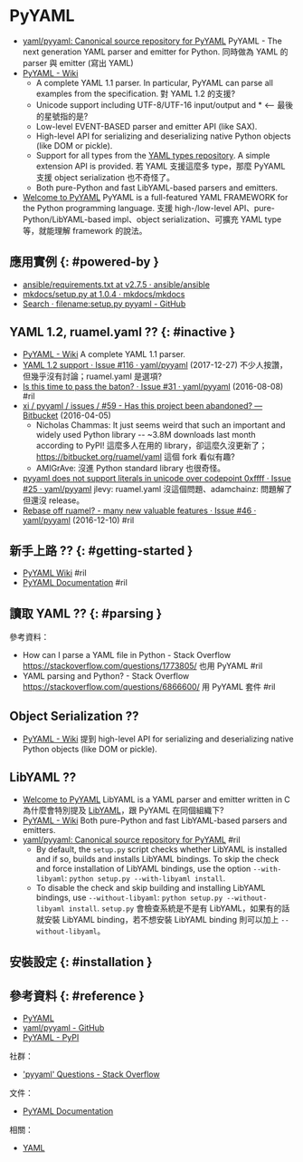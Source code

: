# PyYAML

  - [yaml/pyyaml: Canonical source repository for PyYAML](https://github.com/yaml/pyyaml) PyYAML - The next generation YAML parser and emitter for Python. 同時做為 YAML 的 parser 與 emitter (寫出 YAML)
  - [PyYAML - Wiki](https://pyyaml.org/wiki/PyYAML)
      - A complete YAML 1.1 parser. In particular, PyYAML can parse all examples from the specification. 對 YAML 1.2 的支援?
      - Unicode support including UTF-8/UTF-16 input/output and * <-- 最後的星號指的是?
      - Low-level EVENT-BASED parser and emitter API (like SAX).
      - High-level API for serializing and deserializing native Python objects (like DOM or pickle).
      - Support for all types from the [YAML types repository](https://yaml.org/type/index.html). A simple extension API is provided. 若 YAML 支援這麼多 type，那麼 PyYAML 支援 object serialization 也不奇怪了。
      - Both pure-Python and fast LibYAML-based parsers and emitters.
  - [Welcome to PyYAML](https://pyyaml.org/) PyYAML is a full-featured YAML FRAMEWORK for the Python programming language. 支援 high-/low-level API、pure-Python/LibYAML-based impl、object serialization、可擴充 YAML type 等，就能理解 framework 的說法。

## 應用實例 {: #powered-by }

  - [ansible/requirements\.txt at v2\.7\.5 · ansible/ansible](https://github.com/ansible/ansible/blob/v2.7.5/requirements.txt#L7)
  - [mkdocs/setup\.py at 1\.0\.4 · mkdocs/mkdocs](https://github.com/mkdocs/mkdocs/blob/1.0.4/setup.py#L63)
  - [Search · filename:setup\.py pyyaml - GitHub](https://github.com/search?q=filename%3Asetup.py+pyyaml&type=Code)

## YAML 1.2, ruamel.yaml ?? {: #inactive }

  - [PyYAML - Wiki](https://pyyaml.org/wiki/PyYAML) A complete YAML 1.1 parser.
  - [YAML 1\.2 support · Issue \#116 · yaml/pyyaml](https://github.com/yaml/pyyaml/issues/116) (2017-12-27) 不少人按讚，但幾乎沒有討論；ruamel.yaml 是選項?
  - [Is this time to pass the baton? · Issue \#31 · yaml/pyyaml](https://github.com/yaml/pyyaml/issues/31) (2016-08-08) #ril
  - [xi / pyyaml / issues / \#59 \- Has this project been abandoned? — Bitbucket](https://bitbucket.org/xi/pyyaml/issues/59/) (2016-04-05)
      - Nicholas Chammas: It just seems weird that such an important and widely used Python library -- ~3.8M downloads last month according to PyPI! 這麼多人在用的 library，卻這麼久沒更新了；https://bitbucket.org/ruamel/yaml 這個 fork 看似有趣?
      - AMIGrAve: 沒進 Python standard library 也很奇怪。
  - [pyyaml does not support literals in unicode over codepoint 0xffff · Issue \#25 · yaml/pyyaml](https://github.com/yaml/pyyaml/issues/25) jlevy: ruamel.yaml 沒這個問題、adamchainz: 問題解了但還沒 release。
  - [Rebase off ruamel? \- many new valuable features · Issue \#46 · yaml/pyyaml](https://github.com/yaml/pyyaml/issues/46) (2016-12-10) #ril

## 新手上路 ?? {: #getting-started }

  - [PyYAML Wiki](https://pyyaml.org/wiki/PyYAML) #ril
  - [PyYAML Documentation](https://pyyaml.org/wiki/PyYAMLDocumentation) #ril

## 讀取 YAML ?? {: #parsing }

參考資料：

  - How can I parse a YAML file in Python - Stack Overflow https://stackoverflow.com/questions/1773805/ 也用 PyYAML #ril
  - YAML parsing and Python? - Stack Overflow https://stackoverflow.com/questions/6866600/ 用 PyYAML 套件 #ril

## Object Serialization ??

  - [PyYAML - Wiki](https://pyyaml.org/wiki/PyYAML) 提到 high-level API for serializing and deserializing native Python objects (like DOM or pickle).

## LibYAML ??

  - [Welcome to PyYAML](https://pyyaml.org/) LibYAML is a YAML parser and emitter written in C 為什麼會特別提及 [LibYAML](https://github.com/yaml/libyaml)，跟 PyYAML 在同個組織下?
  - [PyYAML - Wiki](https://pyyaml.org/wiki/PyYAML) Both pure-Python and fast LibYAML-based parsers and emitters.
  - [yaml/pyyaml: Canonical source repository for PyYAML](https://github.com/yaml/pyyaml) #ril
      - By default, the `setup.py` script checks whether LibYAML is installed and if so, builds and installs LibYAML bindings. To skip the check and force installation of LibYAML bindings, use the option `--with-libyaml`: `python setup.py --with-libyaml install`.
      - To disable the check and skip building and installing LibYAML bindings, use `--without-libyaml`: `python setup.py --without-libyaml install`. `setup.py` 會檢查系統是不是有 LibYAML，如果有的話就安裝 LibYAML binding，若不想安裝 LibYAML binding 則可以加上 `--without-libyaml`。

## 安裝設定 {: #installation }

## 參考資料 {: #reference }

  - [PyYAML](https://pyyaml.org/)
  - [yaml/pyyaml - GitHub](https://github.com/yaml/pyyaml)
  - [PyYAML - PyPI](https://pypi.python.org/pypi/PyYAML)

社群：

  - ['pyyaml' Questions - Stack Overflow](https://stackoverflow.com/questions/tagged/pyyaml)

文件：

  - [PyYAML Documentation](https://pyyaml.org/wiki/PyYAMLDocumentation)

相關：

  - [YAML](yaml.md)
